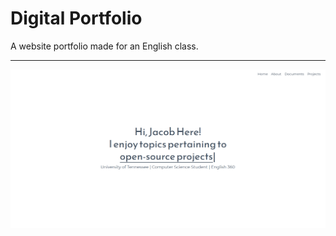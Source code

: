 # Digital Portfolio

A website portfolio made for an English class.

---

<img src="img/HomePage1.png" width=1000>